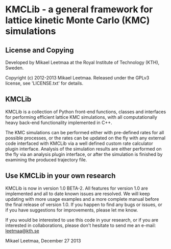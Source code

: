 # KMCLib - a general framework for lattice kinetic Monte Carlo (KMC) simulations

## License and Copying
Developed by Mikael Leetmaa at the Royal Institute of Technology (KTH), Sweden.

Copyright (c)  2012-2013  Mikael Leetmaa. Released under the GPLv3 license, see 'LICENSE.txt' for details.

## KMCLib
KMCLib is a collection of Python front-end functions, classes and interfaces for performing efficient lattice KMC simulations, with all computationally heavy back-end functionality implemented in C++.

The KMC simulations can be performed either with pre-defined rates for all possible processes, or the rates can be updated on the fly with any external code interfaced with KMCLib via a well defined custom rate calculator plugin interface. Analysis of the simulation results are either performed on the fly via an analysis plugin interface, or after the simulation is finished by examining the produced trajectory file.

## Use KMCLib in your own research
KMCLib is now in version 1.0 BETA-2. All features for version 1.0 are implemented and all to date known issues are resolved. We will keep updating with more usage examples and a more complete manual before the final release of version 1.0. If you happen to find any bugs or issues, or if you have suggestions for improvements, please let me know.

If you would be interested to use this code in your research, or if you are interested in collaborations, please don't hesitate to send me an e-mail: leetmaa@kth.se


Mikael Leetmaa, December 27 2013

